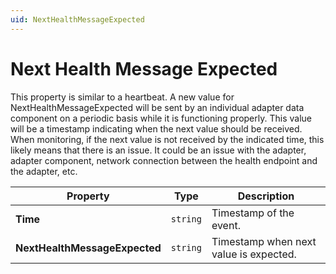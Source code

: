 ```yaml
---
uid: NextHealthMessageExpected
---
```


# Next Health Message Expected

This property is similar to a heartbeat. A new value for NextHealthMessageExpected will be sent by an individual adapter data component on a periodic basis while it is functioning properly. This value will be a timestamp indicating when the next value should be received. When monitoring, if the next value is not received by the indicated time, this likely means that there is an issue. It could be an issue with the adapter, adapter component, network connection between the health endpoint and the adapter, etc.

| Property                          | Type                                 | Description                            |
|-----------------------------------|--------------------------------------|----------------------------------------|
| **Time**                          | `string`                             | Timestamp of the event.                |
| **NextHealthMessageExpected**     | `string`                              | Timestamp when next value is expected. |
